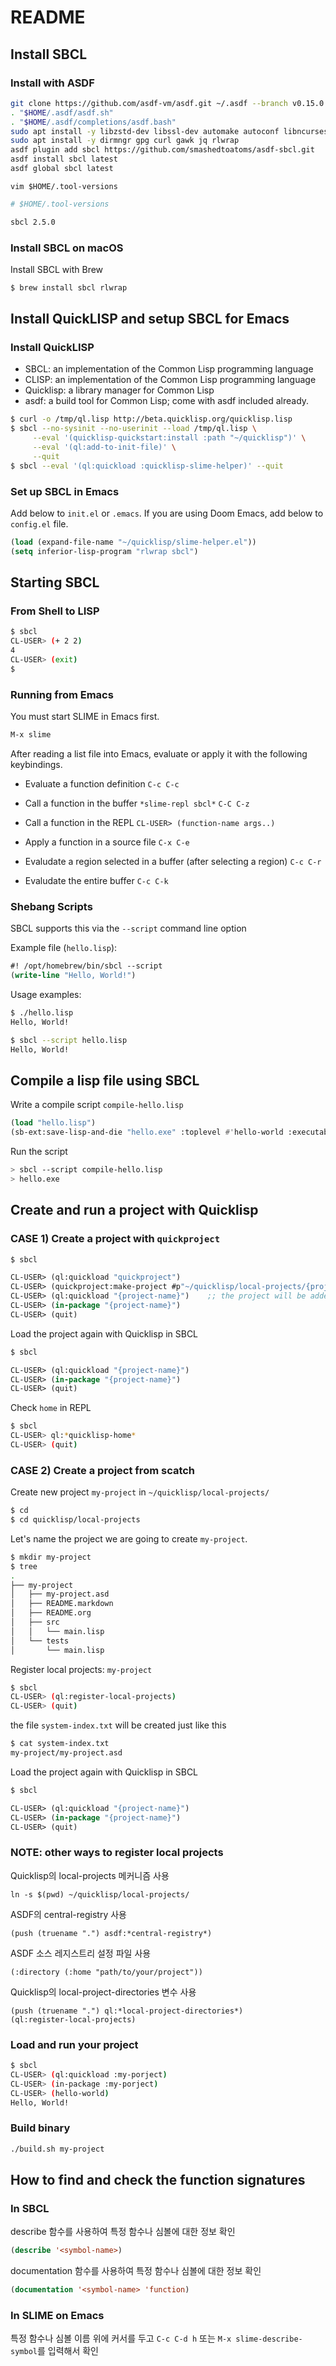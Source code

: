 # README

## Install SBCL

### Install with ASDF

```bash
git clone https://github.com/asdf-vm/asdf.git ~/.asdf --branch v0.15.0
. "$HOME/.asdf/asdf.sh"
. "$HOME/.asdf/completions/asdf.bash"
sudo apt install -y libzstd-dev libssl-dev automake autoconf libncurses5-dev
sudo apt install -y dirmngr gpg curl gawk jq rlwrap
asdf plugin add sbcl https://github.com/smashedtoatoms/asdf-sbcl.git
asdf install sbcl latest
asdf global sbcl latest
```
`vim $HOME/.tool-versions`

```bash
# $HOME/.tool-versions

sbcl 2.5.0
```

### Install SBCL on macOS

Install SBCL with Brew

```bash
$ brew install sbcl rlwrap
```

## Install QuickLISP and setup SBCL for Emacs

### Install QuickLISP

- SBCL: an implementation of the Common Lisp programming language
- CLISP: an implementation of the Common Lisp programming language
- Quicklisp: a library manager for Common Lisp
- asdf: a build tool for Common Lisp; come with asdf included already.

```bash
$ curl -o /tmp/ql.lisp http://beta.quicklisp.org/quicklisp.lisp
$ sbcl --no-sysinit --no-userinit --load /tmp/ql.lisp \
     --eval '(quicklisp-quickstart:install :path "~/quicklisp")' \
     --eval '(ql:add-to-init-file)' \
     --quit
$ sbcl --eval '(ql:quickload :quicklisp-slime-helper)' --quit
```

### Set up SBCL in Emacs

Add below to `init.el` or `.emacs`.
If you are using Doom Emacs, add below to `config.el` file.

```lisp
(load (expand-file-name "~/quicklisp/slime-helper.el"))
(setq inferior-lisp-program "rlwrap sbcl")
```

## Starting SBCL

### From Shell to LISP

```bash
$ sbcl
CL-USER> (+ 2 2)
4
CL-USER> (exit)
$
```

### Running from Emacs

You must start SLIME in Emacs first.

```lisp
M-x slime
```

After reading a list file into Emacs,
evaluate or apply it with the following keybindings.

- Evaluate a function definition
`C-c C-c`

- Call a function in the buffer `*slime-repl sbcl*`
`C-C C-z`

- Call a function in the REPL
`CL-USER> (function-name args..)`

- Apply a function in a source file
`C-x C-e`

- Evaludate a region selected in a buffer (after selecting a region)
`C-c C-r`

- Evaludate the entire buffer
`C-c C-k`

### Shebang Scripts

SBCL supports this via the `--script` command line option

Example file (`hello.lisp`):

```lisp
#! /opt/homebrew/bin/sbcl --script
(write-line "Hello, World!")
```

Usage examples:

```bash
$ ./hello.lisp
Hello, World!

$ sbcl --script hello.lisp
Hello, World!
```

## Compile a lisp file using SBCL

Write a compile script `compile-hello.lisp`

```lisp
(load "hello.lisp")
(sb-ext:save-lisp-and-die "hello.exe" :toplevel #'hello-world :executable t)
```

Run the script

```bash
> sbcl --script compile-hello.lisp
> hello.exe
```

## Create and run a project with Quicklisp


### CASE 1) Create a project with `quickproject`

```bash
$ sbcl
```

```lisp
CL-USER> (ql:quickload "quickproject")
CL-USER> (quickproject:make-project #p"~/quicklisp/local-projects/{project-name}" :name "{project-name}")
CL-USER> (ql:quickload "{project-name}")    ;; the project will be added to `system-index.txt`
CL-USER> (in-package "{project-name}")
CL-USER> (quit)
```

Load the project again with Quicklisp in SBCL

```bash
$ sbcl
```

```lisp
CL-USER> (ql:quickload "{project-name}")
CL-USER> (in-package "{project-name}")
CL-USER> (quit)
```

Check `home` in REPL

```bash
$ sbcl
CL-USER> ql:*quicklisp-home*
CL-USER> (quit)
```

### CASE 2) Create a project from scatch

Create new project `my-project` in `~/quicklisp/local-projects/`

```bash
$ cd
$ cd quicklisp/local-projects
```

Let's name the project we are going to create `my-project`.

```bash
$ mkdir my-project
$ tree
.
├── my-project
│   ├── my-project.asd
│   ├── README.markdown
│   ├── README.org
│   ├── src
│   │   └── main.lisp
│   └── tests
│       └── main.lisp
```

Register local projects: `my-project`

```bash
$ sbcl
CL-USER> (ql:register-local-projects)
CL-USER> (quit)
```

the file `system-index.txt` will be created just like this

```bash
$ cat system-index.txt
my-project/my-project.asd
```

Load the project again with Quicklisp in SBCL

```bash
$ sbcl
```

```lisp
CL-USER> (ql:quickload "{project-name}")
CL-USER> (in-package "{project-name}")
CL-USER> (quit)
```

### NOTE: other ways to register local projects

Quicklisp의 local-projects 메커니즘 사용

```
ln -s $(pwd) ~/quicklisp/local-projects/
```

ASDF의 central-registry 사용

```
(push (truename ".") asdf:*central-registry*)
```

ASDF 소스 레지스트리 설정 파일 사용

```
(:directory (:home "path/to/your/project"))
```

Quicklisp의 local-project-directories 변수 사용

```
(push (truename ".") ql:*local-project-directories*)
(ql:register-local-projects)
```

### Load and run your project

```bash
$ sbcl
CL-USER> (ql:quickload :my-porject)
CL-USER> (in-package :my-porject)
CL-USER> (hello-world)
Hello, World!
```
### Build binary

```bash
./build.sh my-project
```

## How to find and check the function signatures

### In SBCL

describe 함수를 사용하여 특정 함수나 심볼에 대한 정보 확인

```lisp
(describe '<symbol-name>)
```

documentation 함수를 사용하여 특정 함수나 심볼에 대한 정보 확인

```lisp
(documentation '<symbol-name> 'function)
```

### In SLIME on Emacs

특정 함수나 심볼 이름 위에 커서를 두고 
`C-c C-d h` 또는 `M-x slime-describe-symbol`를 
입력해서 확인
